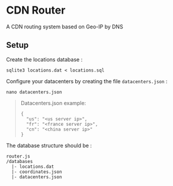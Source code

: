 # CDN Router
A CDN routing system based on Geo-IP by DNS

## Setup
Create the locations database :
```
sqlite3 locations.dat < locations.sql
```

Configure your datacenters by creating the file `datacenters.json` :
```
nano datacenters.json
```

> Datacenters.json example:
> ```
> {
>   "us": "<us server ip>",
>   "fr": "<france server ip>",
>   "cn": "<china server ip>"
> }
> ```

The database structure should be :
```
router.js
/databases
  |- locations.dat
  |- coordinates.json
  |- datacenters.json
```

